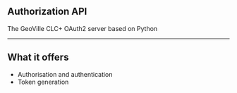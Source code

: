 ## Authorization API
The GeoVille CLC+ OAuth2 server based on Python

---

## What it offers

* Authorisation and authentication
* Token generation